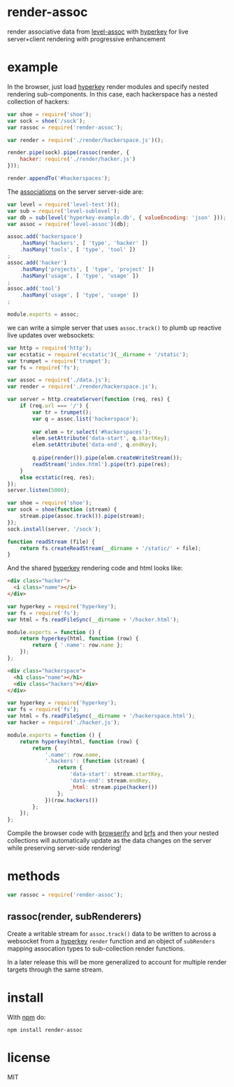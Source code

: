 # render-assoc

render associative data from
[level-assoc](https://npmjs.org/package/level-assoc)
with [hyperkey](https://npmjs.org/package/hyperkey)
for live server+client rendering with progressive enhancement

# example

In the browser, just load [hyperkey](https://npmjs.org/package/hyperkey)
render modules and specify nested rendering sub-components. In this case,
each hackerspace has a nested collection of hackers:

``` js
var shoe = require('shoe');
var sock = shoe('/sock');
var rassoc = require('render-assoc');

var render = require('./render/hackerspace.js')();

render.pipe(sock).pipe(rassoc(render, {
    hacker: require('./render/hacker.js')
}));

render.appendTo('#hackerspaces');
```

The [associations](https://npmjs.org/package/level-assoc) on the server
server-side are:

``` js
var level = require('level-test')();
var sub = require('level-sublevel');
var db = sub(level('hyperkey-example.db', { valueEncoding: 'json' }));
var assoc = require('level-assoc')(db);

assoc.add('hackerspace')
    .hasMany('hackers', [ 'type', 'hacker' ])
    .hasMany('tools', [ 'type', 'tool' ])
;
assoc.add('hacker')
    .hasMany('projects', [ 'type', 'project' ])
    .hasMany('usage', [ 'type', 'usage' ])
;
assoc.add('tool')
    .hasMany('usage', [ 'type', 'usage' ])
;

module.exports = assoc;
```

we can write a simple server that uses `assoc.track()` to plumb up reactive live
updates over websockets:

``` js
var http = require('http');
var ecstatic = require('ecstatic')(__dirname + '/static');
var trumpet = require('trumpet');
var fs = require('fs');

var assoc = require('./data.js');
var render = require('./render/hackerspace.js');

var server = http.createServer(function (req, res) {
    if (req.url === '/') {
        var tr = trumpet();
        var q = assoc.list('hackerspace');
        
        var elem = tr.select('#hackerspaces');
        elem.setAttribute('data-start', q.startKey);
        elem.setAttribute('data-end', q.endKey);
        
        q.pipe(render()).pipe(elem.createWriteStream());
        readStream('index.html').pipe(tr).pipe(res);
    }
    else ecstatic(req, res);
});
server.listen(5000);

var shoe = require('shoe');
var sock = shoe(function (stream) {
    stream.pipe(assoc.track()).pipe(stream);
});
sock.install(server, '/sock');

function readStream (file) {
    return fs.createReadStream(__dirname + '/static/' + file);
}
```

And the shared [hyperkey](https://npmjs.org/package/hyperkey) rendering code and
html looks like:

``` html
<div class="hacker">
  <i class="name"></i>
</div>
```

``` js
var hyperkey = require('hyperkey');
var fs = require('fs');
var html = fs.readFileSync(__dirname + '/hacker.html');

module.exports = function () {
    return hyperkey(html, function (row) {
        return { '.name': row.name };
    });
};
```

``` html
<div class="hackerspace">
  <h1 class="name"></h1>
  <div class="hackers"></div>
</div>
```

``` js
var hyperkey = require('hyperkey');
var fs = require('fs');
var html = fs.readFileSync(__dirname + '/hackerspace.html');
var hacker = require('./hacker.js');

module.exports = function () {
    return hyperkey(html, function (row) {
        return {
            '.name': row.name,
            '.hackers': (function (stream) {
                return {
                    'data-start': stream.startKey,
                    'data-end': stream.endKey,
                    _html: stream.pipe(hacker())
                };
            })(row.hackers())
        };
    });
};
```

Compile the browser code with [browserify](http://browserify.org)
and [brfs](https://npmjs.org/package/brfs) and then your nested collections will
automatically update as the data changes on the server while preserving
server-side rendering!

# methods

``` js
var rassoc = require('render-assoc');
```

## rassoc(render, subRenderers)

Create a writable stream for `assoc.track()` data to be written to across a
websocket from a
[hyperkey](https://npmjs.org/package/hyperkey) `render` function and an object
of `subRenders` mapping assocation types to sub-collection render functions.

In a later release this will be more generalized to account for multiple render
targets through the same stream.

# install

With [npm](https://npmjs.org) do:

```
npm install render-assoc
```

# license

MIT
